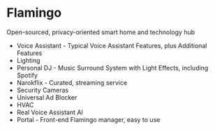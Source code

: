 # Flamingo
Open-sourced, privacy-oriented smart home and technology hub







* Voice Assistant - Typical Voice Assistant Features, plus Additional Features
* Lighting
* Personal DJ - Music Surround System with Light Effects, including Spotify
* Narokflix - Curated, streaming service
* Security Cameras
* Universal Ad Blocker
* HVAC
* Real Voice Assistant AI
* Portal - Front-end Flamingo manager, easy to use
